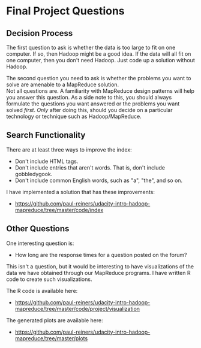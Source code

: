 Final Project Questions
=======================

Decision Process
----------------
The first question to ask is whether the data is too large to fit on one computer.  If so, then Hadoop might be a good idea.  If the data
will all fit on one computer, then you don't need Hadoop.  Just code up a solution without Hadoop.

The second question you need to ask is whether the problems you want to solve are amenable to a MapReduce solution.  
Not all questions are.  A familiarity with MapReduce design patterns will help you answer this question. 
As a side note to this, you should always formulate the questions you want answered or the problems you want solved *first*.
*Only* after doing this, should you decide on a particular technology or technique such as Hadoop/MapReduce.

Search Functionality
--------------------
There are at least three ways to improve the index:
* Don't include HTML tags.
* Don't include entries that aren't words.  That is, don't include gobbledygook.
* Don't include common English words, such as "a", "the", and so on.

I have implemented a solution that has these improvements:
* https://github.com/paul-reiners/udacity-intro-hadoop-mapreduce/tree/master/code/index

Other Questions
---------------
One interesting question is:
* How long are the response times for a question posted on the forum?

This isn't a question, but it would be interesting to have visualizations of the data we have obtained through our MapReduce programs.
I have written R code to create such visualizations.

The R code is available here:
* https://github.com/paul-reiners/udacity-intro-hadoop-mapreduce/tree/master/code/project/visualization

The generated plots are available here:
* https://github.com/paul-reiners/udacity-intro-hadoop-mapreduce/tree/master/plots
